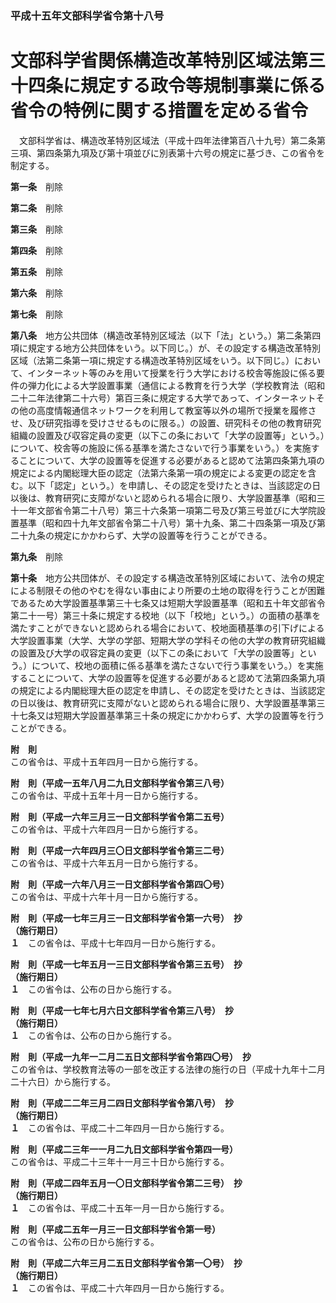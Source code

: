 ### 平成十五年文部科学省令第十八号  
# 文部科学省関係構造改革特別区域法第三十四条に規定する政令等規制事業に係る省令の特例に関する措置を定める省令  
　文部科学省は、構造改革特別区域法（平成十四年法律第百八十九号）第二条第三項、第四条第九項及び第十項並びに別表第十六号の規定に基づき、この省令を制定する。  
  
**第一条**　削除  
  
**第二条**　削除  
  
**第三条**　削除  
  
**第四条**　削除  
  
**第五条**　削除  
  
**第六条**　削除  
  
**第七条**　削除  
  
**第八条**　地方公共団体（構造改革特別区域法（以下「法」という。）第二条第四項に規定する地方公共団体をいう。以下同じ。）が、その設定する構造改革特別区域（法第二条第一項に規定する構造改革特別区域をいう。以下同じ。）において、インターネット等のみを用いて授業を行う大学における校舎等施設に係る要件の弾力化による大学設置事業（通信による教育を行う大学（学校教育法（昭和二十二年法律第二十六号）第百三条に規定する大学であって、インターネットその他の高度情報通信ネットワークを利用して教室等以外の場所で授業を履修させ、及び研究指導を受けさせるものに限る。）の設置、研究科その他の教育研究組織の設置及び収容定員の変更（以下この条において「大学の設置等」という。）について、校舎等の施設に係る基準を満たさないで行う事業をいう。）を実施することについて、大学の設置等を促進する必要があると認めて法第四条第九項の規定による内閣総理大臣の認定（法第六条第一項の規定による変更の認定を含む。以下「認定」という。）を申請し、その認定を受けたときは、当該認定の日以後は、教育研究に支障がないと認められる場合に限り、大学設置基準（昭和三十一年文部省令第二十八号）第三十六条第一項第二号及び第三号並びに大学院設置基準（昭和四十九年文部省令第二十八号）第十九条、第二十四条第一項及び第二十九条の規定にかかわらず、大学の設置等を行うことができる。  
  
**第九条**　削除  
  
**第十条**　地方公共団体が、その設定する構造改革特別区域において、法令の規定による制限その他のやむを得ない事由により所要の土地の取得を行うことが困難であるため大学設置基準第三十七条又は短期大学設置基準（昭和五十年文部省令第二十一号）第三十条に規定する校地（以下「校地」という。）の面積の基準を満たすことができないと認められる場合において、校地面積基準の引下げによる大学設置事業（大学、大学の学部、短期大学の学科その他の大学の教育研究組織の設置及び大学の収容定員の変更（以下この条において「大学の設置等」という。）について、校地の面積に係る基準を満たさないで行う事業をいう。）を実施することについて、大学の設置等を促進する必要があると認めて法第四条第九項の規定による内閣総理大臣の認定を申請し、その認定を受けたときは、当該認定の日以後は、教育研究に支障がないと認められる場合に限り、大学設置基準第三十七条又は短期大学設置基準第三十条の規定にかかわらず、大学の設置等を行うことができる。  
  
**附　則**  
この省令は、平成十五年四月一日から施行する。  
  
**附　則（平成一五年八月二九日文部科学省令第三八号）**  
この省令は、平成十五年十月一日から施行する。  
  
**附　則（平成一六年三月三一日文部科学省令第二五号）**  
この省令は、平成十六年四月一日から施行する。  
  
**附　則（平成一六年四月三〇日文部科学省令第三二号）**  
この省令は、平成十六年五月一日から施行する。  
  
**附　則（平成一六年八月三一日文部科学省令第四〇号）**  
この省令は、平成十六年十月一日から施行する。  
  
**附　則（平成一七年三月三一日文部科学省令第一六号）　抄**  
**（施行期日）**  
**１**　この省令は、平成十七年四月一日から施行する。  
  
**附　則（平成一七年五月一三日文部科学省令第三五号）　抄**  
**（施行期日）**  
**１**　この省令は、公布の日から施行する。  
  
**附　則（平成一七年七月六日文部科学省令第三八号）　抄**  
**（施行期日）**  
**１**　この省令は、公布の日から施行する。  
  
**附　則（平成一九年一二月二五日文部科学省令第四〇号）　抄**  
この省令は、学校教育法等の一部を改正する法律の施行の日（平成十九年十二月二十六日）から施行する。  
  
**附　則（平成二二年三月二四日文部科学省令第八号）　抄**  
**（施行期日）**  
**１**　この省令は、平成二十二年四月一日から施行する。  
  
**附　則（平成二三年一一月二九日文部科学省令第四一号）**  
この省令は、平成二十三年十一月三十日から施行する。  
  
**附　則（平成二四年五月一〇日文部科学省令第二三号）　抄**  
**（施行期日）**  
**１**　この省令は、平成二十五年一月一日から施行する。  
  
**附　則（平成二五年一月三一日文部科学省令第一号）**  
この省令は、公布の日から施行する。  
  
**附　則（平成二六年三月二五日文部科学省令第一〇号）　抄**  
**（施行期日）**  
**１**　この省令は、平成二十六年四月一日から施行する。  
  
